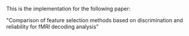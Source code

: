 This is the implementation for the following paper:

"Comparison of feature selection methods based on discrimination and reliability for fMRI decoding analysis"
